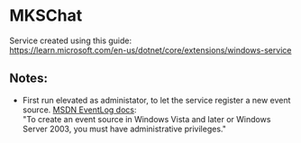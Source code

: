 # MKSChat

Service created using this guide:  
https://learn.microsoft.com/en-us/dotnet/core/extensions/windows-service

## Notes:
- First run elevated as administator, to let the service register a new event source.
[MSDN EventLog docs](http://msdn.microsoft.com/en-us/library/2awhba7a%28v=vs.110%29.aspx "EventLog.CreateEventSource Method (System.Diagnostics) | Microsoft Learn"):  
"To create an event source in Windows Vista and later or Windows Server 2003, you must have administrative privileges."
